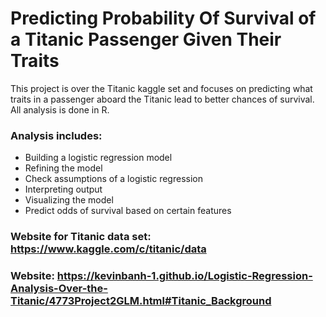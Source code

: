 # Predicting Probability Of Survival of a Titanic Passenger Given Their Traits
This project is over the Titanic kaggle set and focuses on predicting what traits in a passenger aboard the Titanic lead to better chances of survival. All analysis is done in R.

### Analysis includes:
  * Building a logistic regression model
  * Refining the model
  * Check assumptions of a logistic regression 
  * Interpreting output
  * Visualizing the model
  * Predict odds of survival based on certain features
  
  ### Website for Titanic data set: https://www.kaggle.com/c/titanic/data
  ### Website: https://kevinbanh-1.github.io/Logistic-Regression-Analysis-Over-the-Titanic/4773Project2GLM.html#Titanic_Background
